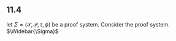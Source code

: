 

## 11.4
let $\Sigma = (\mathcal{S}, \mathcal{P}, \tau, \phi)$ be a proof system. Consider the proof system. $\Widebar{\Sigma}$ 